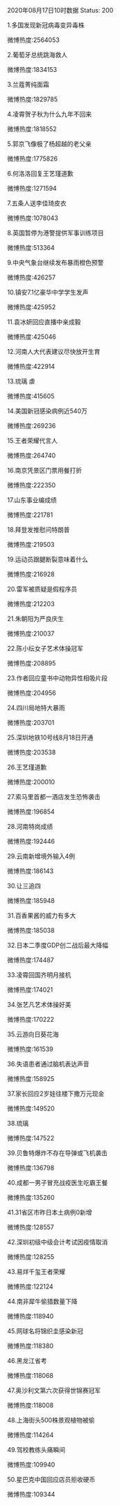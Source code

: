 2020年08月17日10时数据
Status: 200

1.多国发现新冠病毒变异毒株

微博热度:2564053

2.葡萄牙总统跳海救人

微博热度:1834153

3.兰蔻菁纯面霜

微博热度:1829785

4.凌霄贺子秋为什么九年不回来

微博热度:1818552

5.郭京飞像极了杨超越的老父亲

微博热度:1775826

6.何洛洛回复王艺瑾道歉

微博热度:1271594

7.五条人送李佳琦皮衣

微博热度:1078043

8.英国暂停为港警提供军事训练项目

微博热度:513364

9.中央气象台继续发布暴雨橙色预警

微博热度:426257

10.镇安7.1亿豪华中学学生发声

微博热度:425952

11.袁冰妍回应直播中亲成毅

微博热度:425046

12.河南人大代表建议尽快放开生育

微博热度:422914

13.琉璃 虐

微博热度:415605

14.美国新冠感染病例近540万

微博热度:269236

15.王者荣耀代言人

微博热度:264740

16.南京凭景区门票用餐打折

微博热度:222350

17.山东事业编成绩

微博热度:221781

18.拜登发推慰问特朗普

微博热度:219503

19.运动员跟腱断裂意味着什么

微博热度:216928

20.雷军被质疑是假程序员

微博热度:212203

21.朱朝阳为严良庆生

微博热度:210037

22.陈小纭女子艺术体操冠军

微博热度:208895

23.作者回应童书中动物异性相吸片段

微博热度:204956

24.四川局地特大暴雨

微博热度:203701

25.深圳地铁10号线8月18日开通

微博热度:203538

26.王艺瑾道歉

微博热度:200010

27.索马里首都一酒店发生恐怖袭击

微博热度:196854

28.河南特岗成绩

微博热度:192446

29.云南新增境外输入4例

微博热度:186143

30.让三追四

微博热度:185948

31.百香果酱的威力有多大

微博热度:185038

32.日本二季度GDP创二战后最大降幅

微博热度:174487

33.凌霄回国齐明月接机

微博热度:174021

34.张艺凡艺术体操好美

微博热度:170222

35.云游向日葵花海

微博热度:161539

36.失语患者通过脑机表达声音

微博热度:158925

37.家长回应2岁娃往楼下撒万元现金

微博热度:149520

38.琉璃

微博热度:147522

39.贝鲁特爆炸不存在导弹或飞机袭击

微博热度:136798

40.成都一男子冒充战疫医生吃霸王餐

微博热度:135260

41.31省区市昨日本土病例0新增

微博热度:128557

42.深圳初级中级会计考试因疫情取消

微博热度:128255

43.易烊千玺王者荣耀

微博热度:122124

44.南非犀牛偷猎数量下降

微博热度:118940

45.网球名将锦织圭感染新冠

微博热度:118380

46.黑龙江省考

微博热度:118068

47.奥沙利文第六次获得世锦赛冠军

微博热度:118008

48.上海街头500株景观植物被偷

微博热度:114264

49.驾校教练头痛瞬间

微博热度:109940

50.星巴克中国回应店员拒收硬币

微博热度:109344

